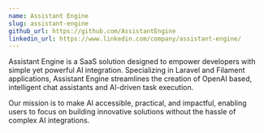 ```yaml
---
name: Assistant Engine
slug: assistant-engine
github_url: https://github.com/AssistantEngine
linkedin_url: https://www.linkedin.com/company/assistant-engine/
---
```


Assistant Engine is a SaaS solution designed to empower developers with simple yet powerful AI integration. Specializing in Laravel and Filament applications, Assistant Engine streamlines the creation of OpenAI based, intelligent chat assistants and AI-driven task execution.

Our mission is to make AI accessible, practical, and impactful, enabling users to focus on building innovative solutions without the hassle of complex AI integrations.
